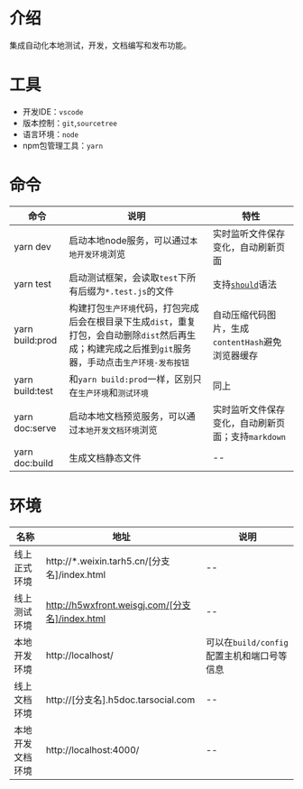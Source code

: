 <style>
    html {
        font-size: 56.5%;
    }
</style>

# 介绍
集成自动化本地测试，开发，文档编写和发布功能。

# 工具
- 开发IDE：`vscode`
- 版本控制：`git`,`sourcetree`
- 语言环境：`node`
- npm包管理工具：`yarn`

# 命令
| 命令 | 说明 | 特性 |
|-- |-- |-- |
| yarn dev | 启动本地node服务，可以通过`本地开发环境`浏览 | 实时监听文件保存变化，自动刷新页面 |
| yarn test | 启动测试框架，会读取`test`下所有后缀为`*.test.js`的文件 | 支持[`should`](http://shouldjs.github.io/)语法 |
| yarn build:prod | 构建打包`生产环境`代码，打包完成后会在根目录下生成`dist`，重复打包，会自动删除`dist`然后再生成；构建完成之后推到`git`服务器，手动点击`生产环境-发布按钮` | 自动压缩代码图片，生成`contentHash`避免浏览器缓存|
| yarn build:test | 和`yarn build:prod`一样，区别只在`生产环境`和`测试环境` | 同上 |
| yarn doc:serve | 启动本地文档预览服务，可以通过`本地开发文档环境`浏览 | 实时监听文件保存变化，自动刷新页面；支持`markdown`|
| yarn doc:build | 生成文档静态文件 | -- |

# 环境
| 名称 | 地址 | 说明 |
|-- |-- |-- |
| 线上正式环境 | http://*.weixin.tarh5.cn/[分支名]/index.html | -- |
| 线上测试环境 | http://h5wxfront.weisgj.com/[分支名]/index.html | -- |
| 本地开发环境 | http://localhost/ | 可以在`build/config`配置主机和端口号等信息 |
| 线上文档环境 | http://[分支名].h5doc.tarsocial.com | -- |
| 本地开发文档环境 | http://localhost:4000/ | -- |
